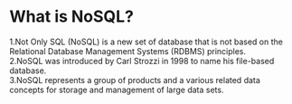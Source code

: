 





# What is NoSQL?

1.Not Only SQL (NoSQL) is a new set of database that is not based on the Relational Database Management Systems (RDBMS) principles.<br>
2.NoSQL was introduced by Carl Strozzi in 1998 to name his file-based database.<br>
3.NoSQL represents a group of products and a various related data concepts for storage and management of large data sets.<br>

